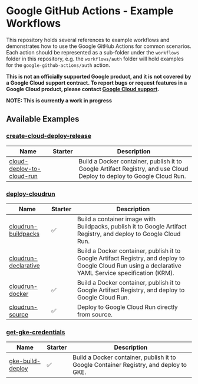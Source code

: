 # Google GitHub Actions - Example Workflows

This repository holds several references to example workflows and demonstrates how to use the Google GitHub Actions for common scenarios. Each action should be represented as a sub-folder under the `workflows` folder in this repository, e.g. the `workflows/auth` folder will hold examples for the `google-github-actions/auth` action.

**This is not an officially supported Google product, and it is not covered by a
Google Cloud support contract. To report bugs or request features in a Google
Cloud product, please contact [Google Cloud
support](https://cloud.google.com/support).**

**NOTE: This is currently a work in progress**

## Available Examples

### [create-cloud-deploy-release](workflows/create-cloud-deploy-release/README.md)

| Name                                                         | Starter                   | Description      |
| ------------------------------------------------------------ | ------------------------- | ---------------- |
|[cloud-deploy-to-cloud-run](workflows/create-cloud-deploy-release/cloud-deploy-to-cloud-run.yml) |  | Build a Docker container, publish it to Google Artifact Registry, and use Cloud Deploy to deploy to Google Cloud Run. |

### [deploy-cloudrun](workflows/deploy-cloudrun/README.md)

| Name                                                         | Starter                   | Description      |
| ------------------------------------------------------------ | ------------------------- | ---------------- |
|[cloudrun-buildpacks](workflows/deploy-cloudrun/cloudrun-buildpacks.yml) | ✅ | Build a container image with Buildpacks, publish it to Google Artifact Registry, and deploy to Google Cloud Run. |
|[cloudrun-declarative](workflows/deploy-cloudrun/cloudrun-declarative.yml) |  | Build a Docker container, publish it to Google Artifact Registry, and deploy to Google Cloud Run using a declarative YAML Service specification (KRM). |
|[cloudrun-docker](workflows/deploy-cloudrun/cloudrun-docker.yml) | ✅ | Build a Docker container, publish it to Google Artifact Registry, and deploy to Google Cloud Run. |
|[cloudrun-source](workflows/deploy-cloudrun/cloudrun-source.yml) | ✅ | Deploy to Google Cloud Run directly from source. |

### [get-gke-credentials](workflows/get-gke-credentials/README.md)

| Name                                                         | Starter                   | Description      |
| ------------------------------------------------------------ | ------------------------- | ---------------- |
|[gke-build-deploy](workflows/get-gke-credentials/gke-build-deploy.yml) | ✅ | Build a Docker container, publish it to Google Container Registry, and deploy to GKE. |


